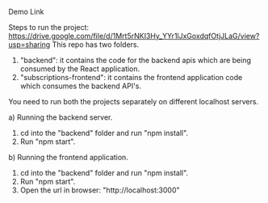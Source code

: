 Demo Link

Steps to run the project: https://drive.google.com/file/d/1Mrt5rNKI3Hy_YYr1lJxGoxdqfOtjJLaG/view?usp=sharing
This repo has two folders.
1. "backend": it contains the code for the backend apis which are being consumed by the React application.
2. "subscriptions-frontend": it contains the frontend application code which consumes the backend API's.

You need to run both the projects separately on different localhost servers.

a) Running the backend server.
   1. cd into the "backend" folder and run "npm install".
   2. Run "npm start".
   
b) Running the frontend application.
   1. cd into the "backend" folder and run "npm install".
   2. Run "npm start".
   3. Open the url in browser: "http://localhost:3000"
